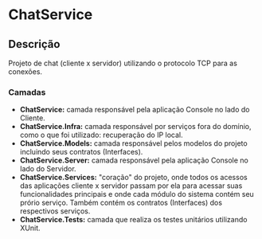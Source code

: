 # ChatService

## Descrição

Projeto de chat (cliente x servidor) utilizando o protocolo TCP para as conexões.

### Camadas

- **ChatService:** camada responsável pela aplicação Console no lado do Cliente.
- **ChatService.Infra:** camada responsável por serviços fora do domínio, como o que foi utilizado: recuperação do IP local.
- **ChatService.Models:** camada responsável pelos modelos do projeto incluindo seus contratos (Interfaces).
- **ChatService.Server:** camada responsável pela aplicação Console no lado do Servidor.
- **ChatService.Services:** "coração" do projeto, onde todos os acessos das aplicações cliente x servidor passam por ela para acessar suas funcionalidades principais e onde cada módulo do sistema contém seu prório serviço. 
Também contém os contratos (Interfaces) dos respectivos serviços.
- **ChatService.Tests:** camada que realiza os testes unitários utilizando XUnit.

